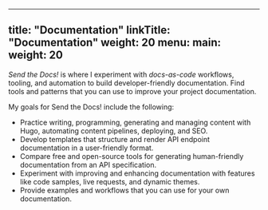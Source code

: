 
---
title: "Documentation"
linkTitle: "Documentation"
weight: 20
menu:
  main:
    weight: 20
---

_Send the Docs!_ is where I experiment with _docs-as-code_ workflows, tooling, and automation to build developer-friendly documentation.
Find tools and patterns that you can use to improve your project documentation.

My goals for Send the Docs! include the following:

- Practice writing, programming, generating and managing content with Hugo, automating content pipelines, deploying, and SEO.
- Develop templates that structure and render API endpoint documentation in a user-friendly format.
- Compare free and open-source tools for generating human-friendly documentation from an API specification.
- Experiment with improving and enhancing documentation with features like code samples, live requests, and dynamic themes.
- Provide examples and workflows that you can use for your own documentation.
